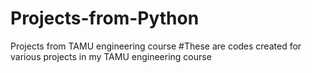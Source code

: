 # Projects-from-Python
Projects from TAMU engineering course
#These are codes created for various projects in my TAMU engineering course
